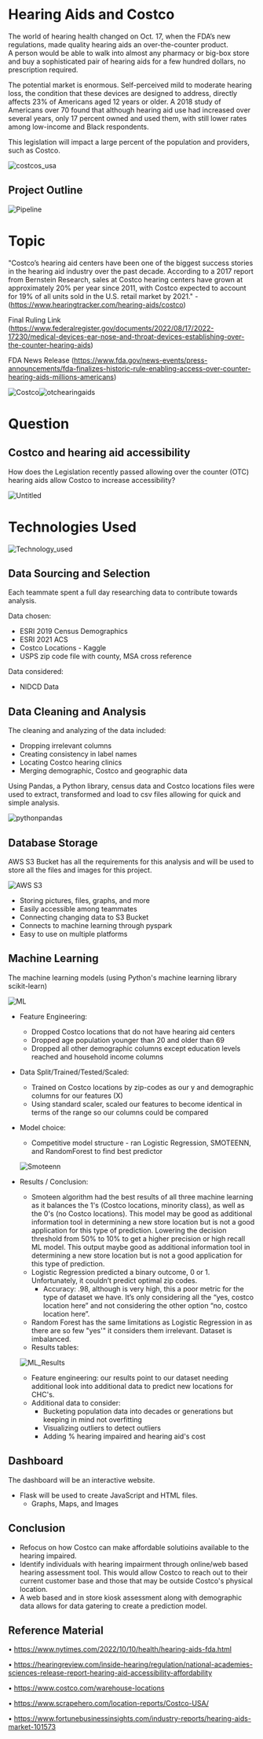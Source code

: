 # Hearing Aids and Costco 

The world of hearing health changed on Oct. 17, when the FDA’s new regulations, made quality hearing aids an over-the-counter product.  
A person would be able to walk into almost any pharmacy or big-box store and buy a sophisticated pair of hearing aids for a few hundred 
dollars, no prescription required.

The potential market is enormous. Self-perceived mild to moderate hearing loss, the condition that these devices are designed to address,
directly affects 23% of Americans aged 12 years or older. A 2018 study of Americans over 70 found that although hearing aid use had 
increased over several years, only 17 percent owned and used them, with still lower rates among low-income and Black respondents.

This legislation will impact a large percent of the 
population and providers, such as Costco.
                

![costcos_usa](https://user-images.githubusercontent.com/107228424/201243488-2323e73e-da2a-40cb-88d7-cd1250a7e45b.jpg)




## Project Outline

![Pipeline](https://user-images.githubusercontent.com/106329824/199831320-92068c49-9c88-4a62-8ea3-e39746a44c0d.png)



# Topic
"Costco’s hearing aid centers have been one of the biggest success stories in the hearing aid industry over the past decade. According to 
a 2017 report from Bernstein Research, sales at Costco hearing centers have grown at approximately 20% per year since 2011, with Costco 
expected   to account for 19% of all units sold in the U.S. retail market by 2021." - (https://www.hearingtracker.com/hearing-aids/costco)

Final Ruling Link
(https://www.federalregister.gov/documents/2022/08/17/2022-17230/medical-devices-ear-nose-and-throat-devices-establishing-over-the-counter-hearing-aids)

FDA News Release
(https://www.fda.gov/news-events/press-announcements/fda-finalizes-historic-rule-enabling-access-over-counter-hearing-aids-millions-americans)

![Costco](https://user-images.githubusercontent.com/106329824/198686685-262efbd1-3de0-4bf0-88a5-2c8d7df4ffd9.png)![otchearingaids](https://user-images.githubusercontent.com/106329824/199606602-171e9107-1f56-42ec-9bdd-1b2b28147a59.jpg)  



# Question
## Costco and hearing aid accessibility
How does the Legislation recently passed allowing over the counter (OTC) hearing aids allow Costco to increase accessibility?



![Untitled](https://user-images.githubusercontent.com/107228424/201964230-0c41b4d6-5ae1-49a5-af6a-ba3b9a9eb836.jpg)



# Technologies Used
![Technology_used](https://user-images.githubusercontent.com/107228424/200983007-9034c14a-1c72-4ae5-ae0b-7abbc7ed7ebd.jpg)




## Data Sourcing and Selection
Each teammate spent a full day researching data to contribute towards analysis. 

Data chosen: 
* ESRI 2019 Census Demographics
* ESRI 2021 ACS
* Costco Locations - Kaggle
* USPS zip code file with county, MSA cross reference

Data considered: 
* NIDCD Data


## Data Cleaning and Analysis
The cleaning and analyzing of the data included:
* Dropping irrelevant columns
* Creating consistency in label names
* Locating Costco hearing clinics
* Merging demographic, Costco and geographic data 

Using Pandas, a Python library, census data and Costco locations files were used to extract, transformed and load to csv 
files allowing for quick and simple analysis.


![pythonpandas](https://user-images.githubusercontent.com/106329824/198712252-15bc5708-b21f-42c9-962d-f5e414c02b97.jpg)



## Database Storage
AWS S3 Bucket has all the requirements for this analysis and will be used to store all the files and images for this project.

![AWS S3](https://user-images.githubusercontent.com/106329824/198686111-b3f238c1-1930-44ac-9c12-cb1bc2f3882d.jpg)


* Storing pictures, files, graphs, and more
* Easily accessible among teammates
* Connecting changing data to S3 Bucket
* Connects to machine learning through pyspark
* Easy to use on multiple platforms



## Machine Learning
The machine learning models (using Python's machine learning library scikit-learn)  

![ML](https://user-images.githubusercontent.com/106329824/198689906-7dbebcf9-14e0-456e-b50f-7dab7ee06345.jpg)


* Feature Engineering:
  - Dropped Costco locations that do not have hearing aid centers
  - Dropped age population younger than 20 and older than 69
  - Dropped all other demographic columns except education levels reached and household income columns  
 
* Data Split/Trained/Tested/Scaled:
  - Trained on Costco locations by zip-codes as our y and demographic columns for our features (X)
  - Using standard scaler, scaled our features to become identical in terms of the range so our columns could be compared

* Model choice:     
  * Competitive model structure - ran Logistic Regression, SMOTEENN, and RandomForest to find best predictor
  
  ![Smoteenn](https://user-images.githubusercontent.com/107228424/201185080-a5ca6f16-cc75-4fff-ba4b-1615ca6083b6.jpg)

* Results / Conclusion:
  - Smoteen algorithm had the best results of all three machine learning as it balances the 1's (Costco locations, minority class), 
    as well as the 0's (no Costco locations). This model may be good as additional information tool in determining a new store 
    location but is not a good application for this type of prediction.  Lowering the decision threshold from 50% to 10% to get a 
    higher precision or high recall ML model. This output maybe good as additional information tool in determining a new store location 
    but is not a good application for this type of prediction.
  - Logistic Regression predicted a binary outcome, 0 or 1. Unfortunately, it couldn’t predict optimal zip codes.
    + Accuracy: .98, although is very high, this a poor metric for the type of dataset we have. It’s only considering all the “yes, 
    costco location here” and not considering the other option “no, costco location here”.
  - Random Forest has the same limitations as Logistic Regression in as there are so few "yes'" it considers them irrelevant.  Dataset is
    imbalanced.
  - Results tables:
  
   ![ML_Results](https://user-images.githubusercontent.com/107228424/200046000-230dd27f-511d-4f92-811c-43c779d8c4cb.jpg) 
    
  - Feature engineering: our results point to our dataset needing additional look into additional data to predict new locations for CHC's.  
  - Additional data to consider:
    + Bucketing population data into decades or generations but keeping in mind not overfitting
    + Visualizing outliers to detect outliers
    + Adding % hearing impaired and hearing aid's cost
 

## Dashboard

The dashboard will be an interactive website. 
* Flask will be used to create JavaScript and HTML files.
  * Graphs, Maps, and Images
  
## Conclusion

* Refocus on how Costco can make affordable solutioins available to the hearing impaired.  
* Identify individuals with hearing impairment through online/web based hearing assessment tool. This would allow Costco to reach out to 
  their current customer base and those that may be outside Costco's physical location.  
* A web based and in store kiosk assessment along with demographic data allows for data gatering to create a prediction model. 

## Reference Material
•	https://www.nytimes.com/2022/10/10/health/hearing-aids-fda.html

•	https://hearingreview.com/inside-hearing/regulation/national-academies-sciences-release-report-hearing-aid-accessibility-affordability 

•	https://www.costco.com/warehouse-locations
 
•	https://www.scrapehero.com/location-reports/Costco-USA/

•	https://www.fortunebusinessinsights.com/industry-reports/hearing-aids-market-101573

